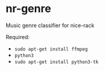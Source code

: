 # nr-genre
Music genre classifier for nice-rack

Required:
+ `sudo apt-get install ffmpeg`
+ `python3`
+ `sudo apt-get install python3-tk`